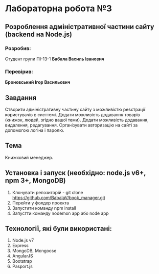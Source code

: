 # Лабораторна робота №3

## Розроблення адміністративної частини сайту (backend на Node.js)

### Розробив:

Студент групи ПІ-13-1 **Бабала Василь Іванович**


### Перевірив:

**Броновський Ігор Васильович**


## Завдання

Створити адміністративну частину сайту з можливістю реєстрації користувачів в систтемі.
Додати можливість додавання товарів (книжок, людей, згідно вашої теми).
Додати можливість додавання, видалення, редагування.
Організувати авторизацію на сайті за допомогою логіна і паролю.

## Тема
Книжковий менеджер.

## Установка і запуск (необхідно: node.js v6+, npm 3+, MongoDB)
1. Клонувати репозиторій - git clone https://github.com/BabalaV/book_manager.git
2. Перейти у фолдер проекта
3. Запустити команду npm install
4. Запустти команду nodemon app або node app

## Технології, які були використані:
1. Node.js v7
2. Express
3. MongoDB, Mongoose
4. AngularJS
5. Bootstrap
6. Pasport.js

